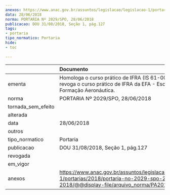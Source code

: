 ```yaml
---
anexos: https://www.anac.gov.br/assuntos/legislacao/legislacao-1/portarias/2018/portaria-no-2029-spo-28-06-2018/@@display-file/arquivo_norma/PA2018-2029.pdf
data: 28/06/2018
norma: PORTARIA Nº 2029/SPO, 28/06/2018
publicacao: DOU 31/08/2018, Seção 1, pág.127
tags:
- portaria
tipo_normatico: Portaria
hide: 
- toc 
 
---
```


|                    | Documento                                                                                                                                            |
|:-------------------|:-----------------------------------------------------------------------------------------------------------------------------------------------------|
| ementa             | Homologa o curso prático de IFRA (IS 61-002D) e revoga o curso prático de IFRA da EFA - Escola de Formação Aeronáutica.                              |
| norma              | PORTARIA Nº 2029/SPO, 28/06/2018                                                                                                                     |
| tornada_sem_efeito |                                                                                                                                                      |
| alterada           |                                                                                                                                                      |
| data               | 28/06/2018                                                                                                                                           |
| outros             |                                                                                                                                                      |
| tipo_normatico     | Portaria                                                                                                                                             |
| publicacao         | DOU 31/08/2018, Seção 1, pág.127                                                                                                                     |
| revogada           |                                                                                                                                                      |
| em_vigor           |                                                                                                                                                      |
| anexos             | https://www.anac.gov.br/assuntos/legislacao/legislacao-1/portarias/2018/portaria-no-2029-spo-28-06-2018/@@display-file/arquivo_norma/PA2018-2029.pdf |
